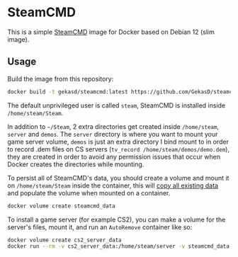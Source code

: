 # SteamCMD

This is a simple [SteamCMD](https://developer.valvesoftware.com/wiki/SteamCMD) image for Docker based on Debian 12 (slim image).

## Usage

Build the image from this repository:

```bash
docker build -t gekasd/steamcmd:latest https://github.com/GekasD/steamcmd.git
```

The default unprivileged user is called `steam`, SteamCMD is installed inside `/home/steam/Steam`.

In addition to `~/Steam`, 2 extra directories get created inside `/home/steam`, `server` and `demos`.
The `server` directory is where you want to mount your game server volume, `demos` is just an extra directory I
bind mount to in order to record .dem files on CS servers (`tv_record /home/steam/demos/demo.dem`), they are created
in order to avoid any permission issues that occur when Docker creates the directories while mounting.

To persist all of SteamCMD's data, you should create a volume and mount it on `/home/steam/Steam` inside the container, this will [copy all existing data](https://docs.docker.com/engine/storage/volumes/#populate-a-volume-using-a-container) and populate the volume when mounted on a container.

```bash
docker volume create steamcmd_data
```

To install a game server (for example CS2), you can make a volume for the server's files, mount it, and run an `AutoRemove` container like so:

```bash
docker volume create cs2_server_data
docker run --rm -v cs2_server_data:/home/steam/server -v steamcmd_data:/home/steam/Steam gekasd/steamcmd:latest +force_install_dir +login anonymous +app_update 730 validate +quit
```